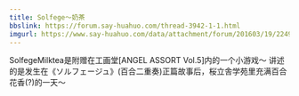 ```yaml
---
title: Solfege～奶茶
bbslink: https://forum.say-huahuo.com/thread-3942-1-1.html
imgurl: https://www.say-huahuo.com/data/attachment/forum/201603/19/224901vdk0sxfwtbtwkv5f.jpg
---
```


SolfegeMilktea是附赠在工画堂[ANGEL ASSORT Vol.5]内的一个小游戏～
讲述的是发生在《ソルフェージュ》(百合二重奏)正篇故事后，桜立舎学苑里充满百合花香(?)的一天～<!--more-->
